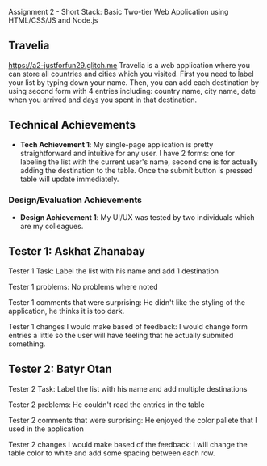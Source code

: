 Assignment 2 - Short Stack: Basic Two-tier Web Application using HTML/CSS/JS and Node.js  
## Travelia
https://a2-justforfun29.glitch.me
Travelia is a web application where you can store all countries and cities which you visited. First you need to label your list by typing down your name. Then, you can add each destination by using second form with 4 entries including: country name, city name, date when you arrived and days you spent in that destination.

## Technical Achievements
- **Tech Achievement 1**: My single-page application is pretty straightforward and intuitive for any user. I have 2 forms: one for labeling the list with the current user's name, second one is for actually adding the destination to the table. Once the submit button is pressed table will update immediately.

### Design/Evaluation Achievements
- **Design Achievement 1**: My UI/UX was tested by two individuals which are my colleagues.

Tester 1: Askhat Zhanabay
---
Tester 1 Task: Label the list with his name and add 1 destination

Tester 1 problems: No problems where noted

Tester 1 comments that were surprising: He didn't like the styling of the application, he thinks it is too dark.

Tester 1 changes I would make based of feedback: I would change form entries a little so the user will have feeling that he actually submited something.

Tester 2: Batyr Otan
---
Tester 2 Task: Label the list with his name and add multiple destinations

Tester 2 problems: He couldn't read the entries in the table

Tester 2 comments that were surprising: He enjoyed the color pallete that I used in the application

Tester 2 changes I would make based of the feedback: I will change the table color to white and add some spacing between each row.
